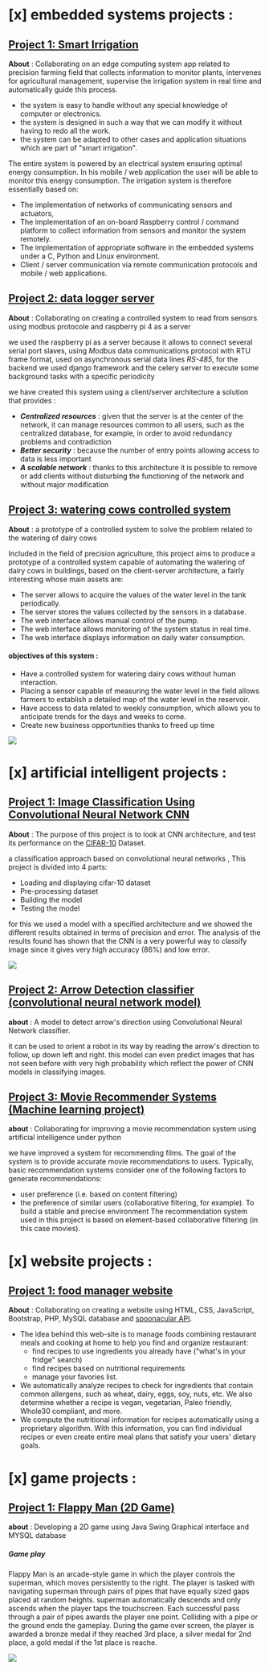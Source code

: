 # [x] embedded systems projects :

## [Project 1: Smart Irrigation ](https://github.com/ysfelkantri/Smart_irrigation) 

**About** : Collaborating on an edge computing system app related to precision farming field that collects information to monitor plants, intervenes for agricultural management, supervise the irrigation system in real time and automatically guide this process.
*  the system is easy to handle without any special knowledge of computer or electronics.
*  the system is designed in such a way that we can modify it without having to redo all the work.
*  the system can be adapted to other cases and application situations which are part of "smart irrigation".  

The entire system is powered by an electrical system ensuring optimal energy consumption. In his mobile / web application the user will be able to monitor this energy consumption.
The irrigation system is therefore essentially based on:
* The implementation of networks of communicating sensors and actuators,
* The implementation of an on-board Raspberry control / command platform to collect information from sensors and monitor the system remotely.
* The implementation of appropriate software in the embedded systems under a C, Python and Linux environment.
* Client / server communication via remote communication protocols and mobile / web applications.

## [Project 2: data logger server](https://github.com/ysfelkantri/data_logger_server)

**About** : Collaborating on creating a controlled system to read from sensors using modbus protocole and raspberry pi 4 as a server 


we used the raspberry pi as a server because it allows to connect several serial port slaves, using _Modbus_ data communications protocol with RTU frame format, used on asynchronous serial data lines _RS-485_, for the backend we used django framework and the celery server to execute some background tasks with a specific periodicity

we have created this system using a client/server architecture a solution that provides :
* ***Centralized resources*** : given that the server is at the center of the network, it can manage resources common to all users, such as the centralized database, for example, in order to avoid redundancy problems and contradiction
* ***Better security*** : because the number of entry points allowing access to data is less important
* ***A scalable network*** : thanks to this architecture it is possible to remove or add clients without disturbing the functioning of the network and without major modification
   
   
## [Project 3: watering cows controlled system ](https://github.com/ysfelkantri/embedded_soft_project) 

**About** : a prototype of a controlled system to solve the problem related to the watering of dairy cows

Included in the field of precision agriculture, this project aims to produce a prototype of a controlled system capable of automating the watering of dairy cows in buildings, based on the client-server architecture, a fairly interesting whose main assets are:
* The server allows to acquire the values of the water level in the tank periodically.
* The server stores the values collected by the sensors in a database.
* The web interface allows manual control of the pump.
* The web interface allows monitoring of the system status in real time.
* The web interface displays information on daily water consumption.

#### objectives of this system :
* Have a controlled system for watering dairy cows without human interaction.
* Placing a sensor capable of measuring the water level in the field allows farmers to establish a detailed map of the water level in the reservoir.
* Have access to data related to weekly consumption, which allows you to anticipate trends for the days and weeks to come.
* Create new business opportunities thanks to freed up time

![](/client_server_architecture.png)



# [x] artificial intelligent projects :

## [Project 1: Image Classification Using Convolutional Neural Network CNN ](https://github.com/ysfelkantri/CNN_CIFAR10) 

**About** : The purpose of this project is to look at CNN architecture, and test its performance on the [CIFAR-10](https://www.cs.toronto.edu/~kriz/cifar.html) Dataset.

a classification approach based on convolutional neural networks , This project is divided into 4 parts: 
*  Loading and displaying cifar-10 dataset 
*  Pre-processing dataset 
*  Building the model 
*  Testing the model

for this we used a model with a specified architecture and we showed the different results obtained in terms of precision and error. The analysis of the results found has shown that the CNN is a very powerful way to classify image since it gives very high accuracy (86%) and low error.

![](/CNN_model_accuracy.PNG)

## [Project 2: Arrow Detection classifier (convolutional neural network model)](https://github.com/ysfelkantri/Arrow_Detection)

**about** : A model to detect arrow's direction using Convolutional Neural Network classifier.

it can be used to orient a robot in its way by reading the arrow's direction to follow, up down left and right.
this model can even predict images that has not seen before with very high probability which reflect the power of CNN models in classifying images.

## [Project 3: Movie Recommender Systems (Machine learning project)](https://github.com/ysfelkantri/systeme_de_recommandation_des_films)

**about** : Collaborating for improving a movie recommendation system using artificial intelligence under python

we have improved a system for recommending films. The goal of the system is to provide accurate movie recommendations to users. Typically, basic recommendation systems consider one of the following factors to generate recommendations:

* user preference (i.e. based on content filtering)
* the preference of similar users (collaborative filtering, for example). To build a stable and precise environment The recommendation system used in this project is based on element-based collaborative filtering (in this case movies).

# [x] website projects :

## [Project 1: food manager website ](https://github.com/ysfelkantri/food_web_site) 

**About** : Collaborating on creating a website using HTML, CSS, JavaScript, Bootstrap, PHP, MySQL database and [spoonacular API](https://spoonacular.com/food-api/docs).
*  The idea behind this web-site is to manage foods combining restaurant meals and cooking at home to help you find and organize restaurant:
      - find recipes to use ingredients you already have ("what's in your fridge" search)
      - find recipes based on nutritional requirements
      - manage your favories list. 
*  We automatically analyze recipes to check for ingredients that contain common allergens, such as wheat, dairy, eggs, soy, nuts, etc. We also determine whether a recipe is vegan, vegetarian, Paleo friendly, Whole30 compliant, and more.
*  We compute the nutritional information for recipes automatically using a proprietary algorithm. With this information, you can find individual recipes or even create entire meal plans that satisfy your users' dietary goals.

# [x] game projects :

## [Project 1: Flappy Man (2D Game)](https://github.com/ysfelkantri/Flappy_Man)

**about** : Developing a 2D game using Java Swing Graphical interface and MYSQL database 

##### Game play 
Flappy Man is an arcade-style game in which the player controls the superman, which moves persistently to the right.
The player is tasked with navigating superman through pairs of pipes that have equally sized gaps placed at random heights.
superman automatically descends and only ascends when the player taps the touchscreen.
Each successful pass through a pair of pipes awards the player one point.
Colliding with a pipe or the ground ends the gameplay. During the game over screen, the player is awarded a bronze medal if they reached 3rd place,
a silver medal for 2nd place, a gold medal if the 1st place is reache.

![](/flappy_man.png)









